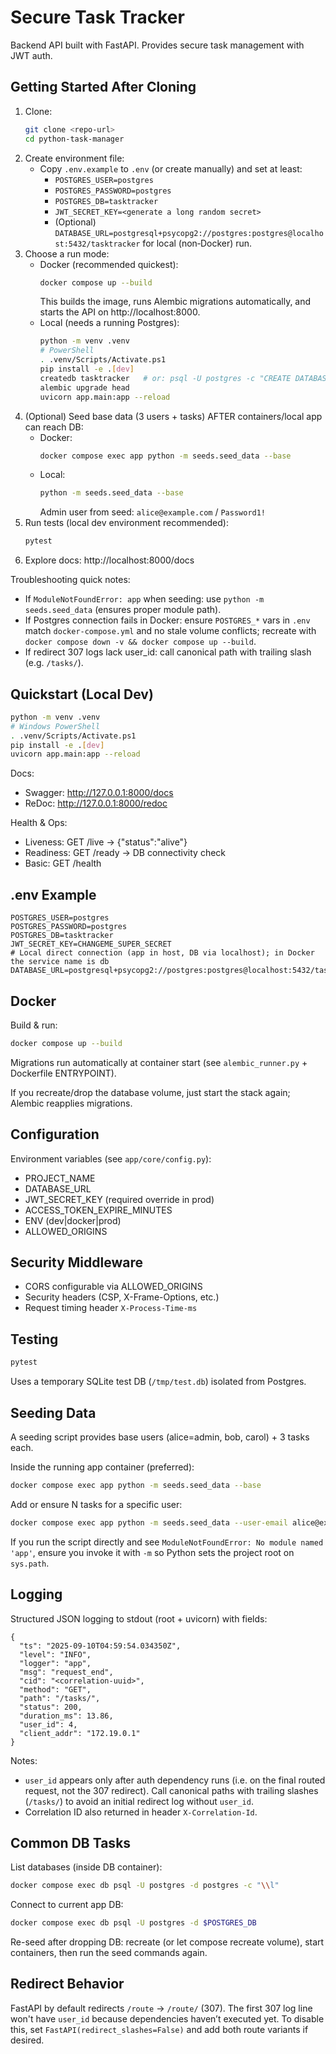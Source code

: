 # Secure Task Tracker

Backend API built with FastAPI. Provides secure task management with JWT auth.

## Getting Started After Cloning

1. Clone:
   ```bash
   git clone <repo-url>
   cd python-task-manager
   ```
2. Create environment file:
   - Copy `.env.example` to `.env` (or create manually) and set at least:
     - `POSTGRES_USER=postgres`
     - `POSTGRES_PASSWORD=postgres`
     - `POSTGRES_DB=tasktracker`
     - `JWT_SECRET_KEY=<generate a long random secret>`
     - (Optional) `DATABASE_URL=postgresql+psycopg2://postgres:postgres@localhost:5432/tasktracker` for local (non‑Docker) run.
3. Choose a run mode:
   - Docker (recommended quickest):
     ```bash
     docker compose up --build
     ```
     This builds the image, runs Alembic migrations automatically, and starts the API on http://localhost:8000.
   - Local (needs a running Postgres):
     ```bash
     python -m venv .venv
     # PowerShell
     . .venv/Scripts/Activate.ps1
     pip install -e .[dev]
     createdb tasktracker   # or: psql -U postgres -c "CREATE DATABASE tasktracker;"
     alembic upgrade head
     uvicorn app.main:app --reload
     ```
4. (Optional) Seed base data (3 users + tasks) AFTER containers/local app can reach DB:
   - Docker:
     ```bash
     docker compose exec app python -m seeds.seed_data --base
     ```
   - Local:
     ```bash
     python -m seeds.seed_data --base
     ```
     Admin user from seed: `alice@example.com` / `Password1!`
5. Run tests (local dev environment recommended):
   ```bash
   pytest
   ```
6. Explore docs: http://localhost:8000/docs

Troubleshooting quick notes:

- If `ModuleNotFoundError: app` when seeding: use `python -m seeds.seed_data` (ensures proper module path).
- If Postgres connection fails in Docker: ensure `POSTGRES_*` vars in `.env` match `docker-compose.yml` and no stale volume conflicts; recreate with `docker compose down -v && docker compose up --build`.
- If redirect 307 logs lack user_id: call canonical path with trailing slash (e.g. `/tasks/`).

## Quickstart (Local Dev)

```bash
python -m venv .venv
# Windows PowerShell
. .venv/Scripts/Activate.ps1
pip install -e .[dev]
uvicorn app.main:app --reload
```

Docs:

- Swagger: http://127.0.0.1:8000/docs
- ReDoc: http://127.0.0.1:8000/redoc

Health & Ops:

- Liveness: GET /live -> {"status":"alive"}
- Readiness: GET /ready -> DB connectivity check
- Basic: GET /health

## .env Example

```
POSTGRES_USER=postgres
POSTGRES_PASSWORD=postgres
POSTGRES_DB=tasktracker
JWT_SECRET_KEY=CHANGEME_SUPER_SECRET
# Local direct connection (app in host, DB via localhost); in Docker the service name is db
DATABASE_URL=postgresql+psycopg2://postgres:postgres@localhost:5432/tasktracker
```

## Docker

Build & run:

```bash
docker compose up --build
```

Migrations run automatically at container start (see `alembic_runner.py` + Dockerfile ENTRYPOINT).

If you recreate/drop the database volume, just start the stack again; Alembic reapplies migrations.

## Configuration

Environment variables (see `app/core/config.py`):

- PROJECT_NAME
- DATABASE_URL
- JWT_SECRET_KEY (required override in prod)
- ACCESS_TOKEN_EXPIRE_MINUTES
- ENV (dev|docker|prod)
- ALLOWED_ORIGINS

## Security Middleware

- CORS configurable via ALLOWED_ORIGINS
- Security headers (CSP, X-Frame-Options, etc.)
- Request timing header `X-Process-Time-ms`

## Testing

```bash
pytest
```

Uses a temporary SQLite test DB (`/tmp/test.db`) isolated from Postgres.

## Seeding Data

A seeding script provides base users (alice=admin, bob, carol) + 3 tasks each.

Inside the running app container (preferred):

```bash
docker compose exec app python -m seeds.seed_data --base
```

Add or ensure N tasks for a specific user:

```bash
docker compose exec app python -m seeds.seed_data --user-email alice@example.com --tasks 15
```

If you run the script directly and see `ModuleNotFoundError: No module named 'app'`, ensure you invoke it with `-m` so Python sets the project root on `sys.path`.

## Logging

Structured JSON logging to stdout (root + uvicorn) with fields:

```
{
  "ts": "2025-09-10T04:59:54.034350Z",
  "level": "INFO",
  "logger": "app",
  "msg": "request_end",
  "cid": "<correlation-uuid>",
  "method": "GET",
  "path": "/tasks/",
  "status": 200,
  "duration_ms": 13.86,
  "user_id": 4,
  "client_addr": "172.19.0.1"
}
```

Notes:

- `user_id` appears only after auth dependency runs (i.e. on the final routed request, not the 307 redirect). Call canonical paths with trailing slashes (`/tasks/`) to avoid an initial redirect log without `user_id`.
- Correlation ID also returned in header `X-Correlation-Id`.

## Common DB Tasks

List databases (inside DB container):

```bash
docker compose exec db psql -U postgres -d postgres -c "\\l"
```

Connect to current app DB:

```bash
docker compose exec db psql -U postgres -d $POSTGRES_DB
```

Re-seed after dropping DB: recreate (or let compose recreate volume), start containers, then run the seed commands again.

## Redirect Behavior

FastAPI by default redirects `/route` -> `/route/` (307). The first 307 log line won't have `user_id` because dependencies haven’t executed yet. To disable this, set `FastAPI(redirect_slashes=False)` and add both route variants if desired.

